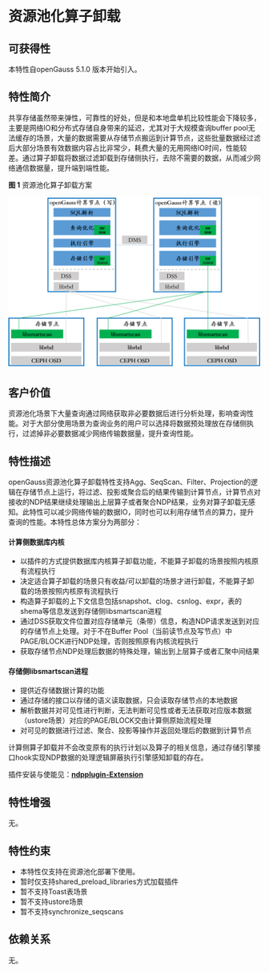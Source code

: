 # 资源池化算子卸载

## 可获得性<a name="section15406143204715"></a>

本特性自openGauss 5.1.0 版本开始引入。

## 特性简介<a name="section740615433477"></a>

共享存储虽然带来弹性，可靠性的好处，但是和本地盘单机比较性能会下降较多，主要是网络IO和分布式存储自身带来的延迟，尤其对于大规模查询buffer pool无法缓存的场景，大量的数据需要从存储节点搬运到计算节点，这些批量数据经过滤后大部分场景有效数据内容占比非常少，耗费大量的无用网络IO时间，性能较差。通过算子卸载将数据过滤卸载到存储侧执行，去除不需要的数据，从而减少网络通信数据量，提升端到端性能。

**图 1**  资源池化算子卸载方案<a name="fig114741818101675"></a>  


![](figures/near-data-process.png)

## 客户价值<a name="section13406743164715"></a>

资源池化场景下大量查询通过网络获取非必要数据后进行分析处理，影响查询性能。对于大部分使用场景为查询业务的用户可以选择将数据预处理放在存储侧执行，过滤掉非必要数据减少网络传输数据量，提升查询性能。

## 特性描述<a name="section16406154310471"></a>

openGauss资源池化算子卸载特性支持Agg、SeqScan、Filter、Projection的逻辑在存储节点上运行，将过滤、投影或聚合后的结果传输到计算节点，计算节点对接收的NDP结果继续处理输出上层算子或者聚合NDP结果，业务对算子卸载无感知。此特性可以减少网络传输的数据IO，同时也可以利用存储节点的算力，提升查询的性能。本特性总体方案分为两部分：

#### 计算侧数据库内核
- 以插件的方式提供数据库内核算子卸载功能，不能算子卸载的场景按照内核原有流程执行
- 决定适合算子卸载的场景只有收益/可以卸载的场景才进行卸载，不能算子卸载的场景按照内核原有流程执行
- 构造算子卸载的上下文信息包括snapshot、clog、csnlog、expr，表的shema等信息发送到存储侧libsmartscan进程
- 通过DSS获取文件位置对应存储单元（条带）信息，构造NDP请求发送到对应的存储节点上处理。对于不在Buffer Pool（当前读节点及写节点）中PAGE/BLOCK进行NDP处理，否则按照原有内核流程执行
- 获取存储节点NDP处理后数据的特殊处理，输出到上层算子或者汇聚中间结果
#### 存储侧libsmartscan进程
- 提供近存储数据计算的功能
- 通过存储的接口以存储的语义读取数据，只会读取存储节点的本地数据
- 解析数据并对可见性进行判断，无法判断可见性或者无法获取对应版本数据（ustore场景）对应的PAGE/BLOCK交由计算侧原始流程处理
- 对可见的数据进行过滤、聚合、投影等操作并返回处理后的数据到计算节点

计算侧算子卸载并不会改变原有的执行计划以及算子的相关信息，通过存储引擎接口hook实现NDP数据的处理逻辑屏蔽执行引擎感知卸载的存在。

插件安装与使能见：**[ndpplugin-Extension](../ExtensionReference/ndpplugin-Extension.md)**

## 特性增强<a name="section1340684315478"></a>

无。

## 特性约束<a name="section06531946143616"></a>

-   本特性仅支持在资源池化部署下使用。
- 暂时仅支持shared_preload_libraries方式加载插件
- 暂不支持Toast表场景
- 暂不支持ustore场景
- 暂不支持synchronize_seqscans

## 依赖关系<a name="section8406643144716"></a>
无。


